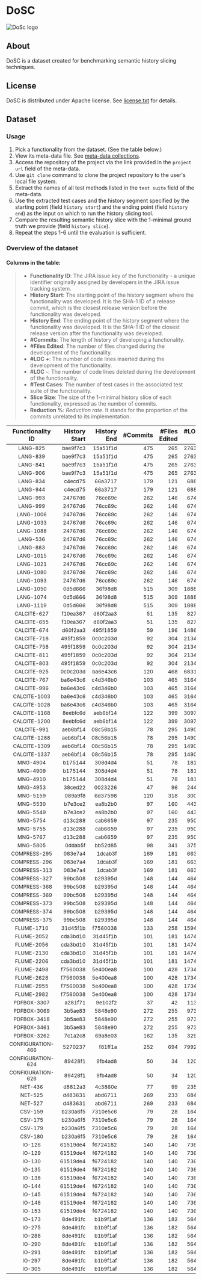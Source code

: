 # DoSC

![DoSc logo](http://www.cs.toronto.edu/~polaris/img/benchmark/DoSC.png "DoSC")

<!--This repository is for MSR 2017 paper - *A Dataset for Dynamic Discovery of Semantic Changes in Version Controlled Software Histories*.-->
## About
DoSC is a dataset created for benchmarking semantic history slicing techniques.

## License
DoSC is distributed under Apache license. See [license.txt](https://github.com/Chenguang-Zhu/DoSC/blob/master/license.txt) for details.

## Dataset
### Usage
1. Pick a functionality from the dataset. (See the table below.)
2. View its meta-data file. See [meta-data collections](https://github.com/Chenguang-Zhu/DoSC/blob/master/meta-data).
3. Access the repository of the project via the link provided in the `project url` field of the meta-data.
4. Use `git clone` command to clone the project repository to the user's local file system.
5. Extract the names of all test methods listed in the `test suite`	field of the meta-data.
6. Use the extracted test cases and the history segment specified by the starting point (field `history start`) and the ending point (field `history end`) as the input on which to run the history slicing tool.
7. Compare the resulting semantic history slice with the 1-minimal ground truth we provide (field `history slice`).
8. Repeat the steps 1-6 until the evaluation is sufficient. 

### Overview of the dataset
#### Columns in the table:
>+ **Functionality ID**: The JIRA issue key of the functionality - a unique identifier originally assigned by developers in the JIRA issue tracking system.
>+ **History Start**: The starting point of the history segment where the functionality was developed. It is the SHA-1 ID of a release commit, which is the closest release version before the functionality was developed.
>+ **History End**: The ending point of the history segment where the functionality was developed. It is the SHA-1 ID of the closest release version after the functionality was developed.
>+ **#Commits**: The length of history of developing a functionality.
>+ **#Files Edited**: The number of files changed during the development of the functionality.
>+ **#LOC +**: The number of code lines inserted during the development of the functionality.
>+ **#LOC -**: The number of code lines deleted during the development of the functionality.
>+ **#Test Cases**: The number of test cases in the associated test suite of the functionality.
>+ **Slice Size**: The size of the 1-minimal history slice of each functionality, expressed as the number of commits.
>+ **Reduction %**: *Reduction rate*. It stands for the proportion of the commits unrelated to its implementation.

|Functionality ID|History Start|History End|#Commits|#Files Edited|#LOC +|#LOC -|#Test cases|Slice Size|Reduction %| 
|:-------------:|-------------:|-----------:|--------:|-------------:|------:|------:|-----------:|----------:|--:|
|<sub>LANG-825</sub>|<sub>bae9f7c3</sub>|<sub>15a51f1d</sub>|<sub>475</sub>|<sub>265</sub>|<sub>27630</sub>|<sub>11935</sub>|<sub>2</sub>|<sub>118</sub>|<sub>75.16</sub>|
|<sub>LANG-839</sub>|<sub>bae9f7c3</sub>|<sub>15a51f1d</sub>|<sub>475</sub>|<sub>265</sub>|<sub>27630</sub>|<sub>11935</sub>|<sub>2</sub>|<sub>200</sub>|<sub>57.89</sub>|
|<sub>LANG-841</sub>|<sub>bae9f7c3</sub>|<sub>15a51f1d</sub>|<sub>475</sub>|<sub>265</sub>|<sub>27630</sub>|<sub>11935</sub>|<sub>2</sub>|<sub>200</sub>|<sub>57.89</sub>|
|<sub>LANG-906</sub>|<sub>bae9f7c3</sub>|<sub>15a51f1d</sub>|<sub>475</sub>|<sub>265</sub>|<sub>27630</sub>|<sub>11935</sub>|<sub>5</sub>|<sub>1</sub>|<sub>99.79</sub>|
|<sub>LANG-834</sub>|<sub>c4ecd75</sub>|<sub>66a3717</sub>|<sub>179</sub>|<sub>121</sub>|<sub>6889</sub>|<sub>1807</sub>|<sub>12</sub>|<sub>12</sub>|<sub>93.3</sub>|
|<sub>LANG-944</sub>|<sub>c4ecd75</sub>|<sub>66a3717</sub>|<sub>179</sub>|<sub>121</sub>|<sub>6889</sub>|<sub>1807</sub>|<sub>1</sub>|<sub>24</sub>|<sub>86.59</sub>|
|<sub>LANG-993</sub>|<sub>24767d6</sub>|<sub>76cc69c</sub>|<sub>262</sub>|<sub>146</sub>|<sub>6741</sub>|<sub>2076</sub>|<sub>10</sub>|<sub>6</sub>|<sub>97.71</sub>|
|<sub>LANG-999</sub>|<sub>24767d6</sub>|<sub>76cc69c</sub>|<sub>262</sub>|<sub>146</sub>|<sub>6741</sub>|<sub>2076</sub>|<sub>5</sub>|<sub>15</sub>|<sub>94.27</sub>|
|<sub>LANG-1006</sub>|<sub>24767d6</sub>|<sub>76cc69c</sub>|<sub>262</sub>|<sub>146</sub>|<sub>6741</sub>|<sub>2076</sub>|<sub>2</sub>|<sub>14</sub>|<sub>94.66</sub>|
|<sub>LANG-1033</sub>|<sub>24767d6</sub>|<sub>76cc69c</sub>|<sub>262</sub>|<sub>146</sub>|<sub>6741</sub>|<sub>2076</sub>|<sub>1</sub>|<sub>22</sub>|<sub>91.6</sub>|
|<sub>LANG-1088</sub>|<sub>24767d6</sub>|<sub>76cc69c</sub>|<sub>262</sub>|<sub>146</sub>|<sub>6741</sub>|<sub>2076</sub>|<sub>2</sub>|<sub>1</sub>|<sub>99.62</sub>|
|<sub>LANG-536</sub>|<sub>24767d6</sub>|<sub>76cc69c</sub>|<sub>262</sub>|<sub>146</sub>|<sub>6741</sub>|<sub>2076</sub>|<sub>17</sub>|<sub>30</sub>|<sub>88.55</sub>|
|<sub>LANG-883</sub>|<sub>24767d6</sub>|<sub>76cc69c</sub>|<sub>262</sub>|<sub>146</sub>|<sub>6741</sub>|<sub>2076</sub>|<sub>1</sub>|<sub>36</sub>|<sub>86.26</sub>|
|<sub>LANG-1015</sub>|<sub>24767d6</sub>|<sub>76cc69c</sub>|<sub>262</sub>|<sub>146</sub>|<sub>6741</sub>|<sub>2076</sub>|<sub>9</sub>|<sub>39</sub>|<sub>85.11</sub>|
|<sub>LANG-1021</sub>|<sub>24767d6</sub>|<sub>76cc69c</sub>|<sub>262</sub>|<sub>146</sub>|<sub>6741</sub>|<sub>2076</sub>|<sub>16</sub>|<sub>28</sub>|<sub>89.31</sub>|
|<sub>LANG-1080</sub>|<sub>24767d6</sub>|<sub>76cc69c</sub>|<sub>262</sub>|<sub>146</sub>|<sub>6741</sub>|<sub>2076</sub>|<sub>8</sub>|<sub>38</sub>|<sub>85.5</sub>|
|<sub>LANG-1093</sub>|<sub>24767d6</sub>|<sub>76cc69c</sub>|<sub>262</sub>|<sub>146</sub>|<sub>6741</sub>|<sub>2076</sub>|<sub>2</sub>|<sub>63</sub>|<sub>75.95
|<sub>LANG-1050</sub>|<sub>0d5d666</sub>|<sub>36f98d8</sub>|<sub>515</sub>|<sub>309</sub>|<sub>18885</sub>|<sub>6395</sub>|<sub>4</sub>|<sub>8</sub>|<sub>98.45</sub>|
|<sub>LANG-1074</sub>|<sub>0d5d666</sub>|<sub>36f98d8</sub>|<sub>515</sub>|<sub>309</sub>|<sub>18885</sub>|<sub>6395</sub>|<sub>9</sub>|<sub>6</sub>|<sub>98.83</sub>|
|<sub>LANG-1119</sub>|<sub>0d5d666</sub>|<sub>36f98d8</sub>|<sub>515</sub>|<sub>309</sub>|<sub>18885</sub>|<sub>6395</sub>|<sub>1</sub>|<sub>1</sub>|<sub>99.81</sub>|
|<sub>CALCITE-627</sub>|<sub>f10ea367</sub>|<sub>d60f2aa3</sub>|<sub>51</sub>|<sub>135</sub>|<sub>8274</sub>|<sub>1446</sub>|<sub>2</sub>|<sub>19</sub>|<sub>62.75</sub>|
|<sub>CALCITE-655</sub>|<sub>f10ea367</sub>|<sub>d60f2aa3</sub>|<sub>51</sub>|<sub>135</sub>|<sub>8274</sub>|<sub>1446</sub>|<sub>1</sub>|<sub>19</sub>|<sub>62.75</sub>|
|<sub>CALCITE-674</sub>|<sub>d60f2aa3</sub>|<sub>495f1859</sub>|<sub>59</sub>|<sub>196</sub>|<sub>14861</sub>|<sub>9173</sub>|<sub>1</sub>|<sub>11</sub>|<sub>81.36</sub>|
|<sub>CALCITE-718</sub>|<sub>495f1859</sub>|<sub>0c0c203d</sub>|<sub>92</sub>|<sub>304</sub>|<sub>21348</sub>|<sub>7686</sub>|<sub>1</sub>|<sub>14</sub>|<sub>84.78</sub>|
|<sub>CALCITE-758</sub>|<sub>495f1859</sub>|<sub>0c0c203d</sub>|<sub>92</sub>|<sub>304</sub>|<sub>21348</sub>|<sub>7686</sub>|<sub>1</sub>|<sub>1</sub>|<sub>98.91</sub>|
|<sub>CALCITE-811</sub>|<sub>495f1859</sub>|<sub>0c0c203d</sub>|<sub>92</sub>|<sub>304</sub>|<sub>21348</sub>|<sub>7686</sub>|<sub>1</sub>|<sub>1</sub>|<sub>98.91</sub>|
|<sub>CALCITE-803</sub>|<sub>495f1859</sub>|<sub>0c0c203d</sub>|<sub>92</sub>|<sub>304</sub>|<sub>21348</sub>|<sub>7686</sub>|<sub>1</sub>|<sub>1</sub>|<sub>98.91</sub>|
|<sub>CALCITE-925</sub>|<sub>0c0c203d</sub>|<sub>ba6e43c6</sub>|<sub>120</sub>|<sub>468</sub>|<sub>68314</sub>|<sub>6096</sub>|<sub>3</sub>|<sub>1</sub>|<sub>99.17</sub>|
|<sub>CALCITE-767</sub>|<sub>ba6e43c6</sub>|<sub>c4d346b0</sub>|<sub>103</sub>|<sub>465</sub>|<sub>31647</sub>|<sub>13594</sub>|<sub>1</sub>|<sub>8</sub>|<sub>92.23</sub>|
|<sub>CALCITE-996</sub>|<sub>ba6e43c6</sub>|<sub>c4d346b0</sub>|<sub>103</sub>|<sub>465</sub>|<sub>31647</sub>|<sub>13594</sub>|<sub>1</sub>|<sub>1</sub>|<sub>99.03</sub>|
|<sub>CALCITE-1003</sub>|<sub>ba6e43c6</sub>|<sub>c4d346b0</sub>|<sub>103</sub>|<sub>465</sub>|<sub>31647</sub>|<sub>13594</sub>|<sub>25</sub>|<sub>14</sub>|<sub>86.41</sub>|
|<sub>CALCITE-1028</sub>|<sub>ba6e43c6</sub>|<sub>c4d346b0</sub>|<sub>103</sub>|<sub>465</sub>|<sub>31647</sub>|<sub>13594</sub>|<sub>1</sub>|<sub>6</sub>|<sub>94.17</sub>|
|<sub>CALCITE-1168</sub>|<sub>8eebfc6d</sub>|<sub>aeb6bf14</sub>|<sub>122</sub>|<sub>399</sub>|<sub>30975</sub>|<sub>4800</sub>|<sub>3</sub>|<sub>2</sub>|<sub>98.36</sub>|
|<sub>CALCITE-1200</sub>|<sub>8eebfc6d</sub>|<sub>aeb6bf14</sub>|<sub>122</sub>|<sub>399</sub>|<sub>30975</sub>|<sub>4800</sub>|<sub>3</sub>|<sub>2</sub>|<sub>98.36</sub>|
|<sub>CALCITE-991</sub>|<sub>aeb6bf14</sub>|<sub>08c56b15</sub>|<sub>78</sub>|<sub>295</sub>|<sub>14908</sub>|<sub>3637</sub>|<sub>5</sub>|<sub>1</sub>|<sub>98.72</sub>|
|<sub>CALCITE-1288</sub>|<sub>aeb6bf14</sub>|<sub>08c56b15</sub>|<sub>78</sub>|<sub>295</sub>|<sub>14908</sub>|<sub>3637</sub>|<sub>1</sub>|<sub>6</sub>|<sub>92.31</sub>|
|<sub>CALCITE-1309</sub>|<sub>aeb6bf14</sub>|<sub>08c56b15</sub>|<sub>78</sub>|<sub>295</sub>|<sub>14908</sub>|<sub>3637</sub>|<sub>8</sub>|<sub>7</sub>|<sub>91.03</sub>|
|<sub>CALCITE-1337</sub>|<sub>aeb6bf14</sub>|<sub>08c56b15</sub>|<sub>78</sub>|<sub>295</sub>|<sub>14908</sub>|<sub>3637</sub>|<sub>2</sub>|<sub>5</sub>|<sub>93.59</sub>|
|<sub>MNG-4904</sub>|<sub>b175144</sub>|<sub>308d4d4</sub>|<sub>51</sub>|<sub>78</sub>|<sub>1816</sub>|<sub>713</sub>|<sub>1</sub>|<sub>7</sub>|<sub>86.27</sub>|
|<sub>MNG-4909</sub>|<sub>b175144</sub>|<sub>308d4d4</sub>|<sub>51</sub>|<sub>78</sub>|<sub>1816</sub>|<sub>713</sub>|<sub>2</sub>|<sub>7</sub>|<sub>86.27</sub>|
|<sub>MNG-4910</sub>|<sub>b175144</sub>|<sub>308d4d4</sub>|<sub>51</sub>|<sub>78</sub>|<sub>1816</sub>|<sub>713</sub>|<sub>1</sub>|<sub>7</sub>|<sub>86.27</sub>|
|<sub>MNG-4953</sub>|<sub>38ced22</sub>|<sub>0023226</sub>|<sub>47</sub>|<sub>96</sub>|<sub>2448</sub>|<sub>329</sub>|<sub>1</sub>|<sub>6</sub>|<sub>87.23</sub>|
|<sub>MNG-5159</sub>|<sub>089a9f8</sub>|<sub>6d37598</sub>|<sub>120</sub>|<sub>318</sub>|<sub>3003</sub>|<sub>1098</sub>|<sub>4</sub>|<sub>2</sub>|<sub>98.33</sub>|
|<sub>MNG-5530</sub>|<sub>b7e3ce2</sub>|<sub>ea8b2b0</sub>|<sub>97</sub>|<sub>160</sub>|<sub>4431</sub>|<sub>4144</sub>|<sub>1</sub>|<sub>1</sub>|<sub>98.97</sub>|
|<sub>MNG-5549</sub>|<sub>b7e3ce2</sub>|<sub>ea8b2b0</sub>|<sub>97</sub>|<sub>160</sub>|<sub>4431</sub>|<sub>4144</sub>|<sub>1</sub>|<sub>13</sub>|<sub>86.6</sub>|
|<sub>MNG-5754</sub>|<sub>d13c288</sub>|<sub>cab6659</sub>|<sub>97</sub>|<sub>235</sub>|<sub>9500</sub>|<sub>3930</sub>|<sub>4</sub>|<sub>8</sub>|<sub>91.75</sub>|
|<sub>MNG-5755</sub>|<sub>d13c288</sub>|<sub>cab6659</sub>|<sub>97</sub>|<sub>235</sub>|<sub>9500</sub>|<sub>3930</sub>|<sub>5</sub>|<sub>7</sub>|<sub>92.78</sub>|
|<sub>MNG-5767</sub>|<sub>d13c288</sub>|<sub>cab6659</sub>|<sub>97</sub>|<sub>235</sub>|<sub>9500</sub>|<sub>3930</sub>|<sub>3</sub>|<sub>21</sub>|<sub>78.35</sub>|
|<sub>MNG-5805</sub>|<sub>0ddab5f</sub>|<sub>bb52d85</sub>|<sub>98</sub>|<sub>341</sub>|<sub>3751</sub>|<sub>3030</sub>|<sub>2</sub>|<sub>11</sub>|<sub>88.78</sub>|
|<sub>COMPRESS-295</sub>|<sub>083e7a4</sub>|<sub>1dcab3f</sub>|<sub>169</sub>|<sub>181</sub>|<sub>6638</sub>|<sub>1580</sub>|<sub>2</sub>|<sub>1</sub>|<sub>99.41</sub>|
|<sub>COMPRESS-296</sub>|<sub>083e7a4</sub>|<sub>1dcab3f</sub>|<sub>169</sub>|<sub>181</sub>|<sub>6638</sub>|<sub>1580</sub>|<sub>3</sub>|<sub>37</sub>|<sub>78.11</sub>|
|<sub>COMPRESS-313</sub>|<sub>083e7a4</sub>|<sub>1dcab3f</sub>|<sub>169</sub>|<sub>181</sub>|<sub>6638</sub>|<sub>1580</sub>|<sub>3</sub>|<sub>40</sub>|<sub>76.33</sub>|
|<sub>COMPRESS-327</sub>|<sub>99bc508</sub>|<sub>b29395d</sub>|<sub>148</sub>|<sub>144</sub>|<sub>4644</sub>|<sub>2006</sub>|<sub>18</sub>|<sub>26</sub>|<sub>82.43</sub>|
|<sub>COMPRESS-368</sub>|<sub>99bc508</sub>|<sub>b29395d</sub>|<sub>148</sub>|<sub>144</sub>|<sub>4644</sub>|<sub>2006</sub>|<sub>6</sub>|<sub>12</sub>|<sub>91.89</sub>|
|<sub>COMPRESS-369</sub>|<sub>99bc508</sub>|<sub>b29395d</sub>|<sub>148</sub>|<sub>144</sub>|<sub>4644</sub>|<sub>2006</sub>|<sub>2</sub>|<sub>10</sub>|<sub>93.24</sub>|
|<sub>COMPRESS-373</sub>|<sub>99bc508</sub>|<sub>b29395d</sub>|<sub>148</sub>|<sub>144</sub>|<sub>4644</sub>|<sub>2006</sub>|<sub>1</sub>|<sub>14</sub>|<sub>90.54</sub>|
|<sub>COMPRESS-374</sub>|<sub>99bc508</sub>|<sub>b29395d</sub>|<sub>148</sub>|<sub>144</sub>|<sub>4644</sub>|<sub>2006</sub>|<sub>8</sub>|<sub>15</sub>|<sub>89.86</sub>|
|<sub>COMPRESS-375</sub>|<sub>99bc508</sub>|<sub>b29395d</sub>|<sub>148</sub>|<sub>144</sub>|<sub>4644</sub>|<sub>2006</sub>|<sub>2</sub>|<sub>1</sub>|<sub>99.32</sub>|
|<sub>FLUME-1710</sub>|<sub>31d45f1b</sub>|<sub>f7560038</sub>|<sub>133</sub>|<sub>258</sub>|<sub>15949</sub>|<sub>2783</sub>|<sub>1</sub>|<sub>1</sub>|<sub>99.25</sub>|
|<sub>FLUME-2052</sub>|<sub>cda3bd10</sub>|<sub>31d45f1b</sub>|<sub>101</sub>|<sub>181</sub>|<sub>14742</sub>|<sub>3097</sub>|<sub>5</sub>|<sub>3</sub>|<sub>97.03</sub>|
|<sub>FLUME-2056</sub>|<sub>cda3bd10</sub>|<sub>31d45f1b</sub>|<sub>101</sub>|<sub>181</sub>|<sub>14742</sub>|<sub>3097</sub>|<sub>1</sub>|<sub>5</sub>|<sub>95.05</sub>|
|<sub>FLUME-2130</sub>|<sub>cda3bd10</sub>|<sub>31d45f1b</sub>|<sub>101</sub>|<sub>181</sub>|<sub>14742</sub>|<sub>3097</sub>|<sub>1</sub>|<sub>3</sub>|<sub>97.03</sub>|
|<sub>FLUME-2206</sub>|<sub>cda3bd10</sub>|<sub>31d45f1b</sub>|<sub>101</sub>|<sub>181</sub>|<sub>14742</sub>|<sub>3097</sub>|<sub>1</sub>|<sub>4</sub>|<sub>96.04</sub>|
|<sub>FLUME-2498</sub>|<sub>f7560038</sub>|<sub>5e400ea8</sub>|<sub>100</sub>|<sub>428</sub>|<sub>17341</sub>|<sub>8187</sub>|<sub>17</sub>|<sub>65</sub>|<sub>35</sub>|
|<sub>FLUME-2628</sub>|<sub>f7560038</sub>|<sub>5e400ea8</sub>|<sub>100</sub>|<sub>428</sub>|<sub>17341</sub>|<sub>8187</sub>|<sub>7</sub>|<sub>1</sub>|<sub>99</sub>|
|<sub>FLUME-2955</sub>|<sub>f7560038</sub>|<sub>5e400ea8</sub>|<sub>100</sub>|<sub>428</sub>|<sub>17341</sub>|<sub>8187</sub>|<sub>1</sub>|<sub>65</sub>|<sub>35</sub>|
|<sub>FLUME-2982</sub>|<sub>f7560038</sub>|<sub>5e400ea8</sub>|<sub>100</sub>|<sub>428</sub>|<sub>17341</sub>|<sub>8187</sub>|<sub>2</sub>|<sub>35</sub>|<sub>65</sub>|
|<sub>PDFBOX-3307</sub>|<sub>a281f71</sub>|<sub>9e102f2</sub>|<sub>37</sub>|<sub>42</sub>|<sub>1138</sub>|<sub>268</sub>|<sub>2</sub>|<sub>1</sub>|<sub>97.3</sub>|
|<sub>PDFBOX-3069</sub>|<sub>3b5ae83</sub>|<sub>5848e90</sub>|<sub>272</sub>|<sub>255</sub>|<sub>9737</sub>|<sub>5398</sub>|<sub>2</sub>|<sub>1</sub>|<sub>99.63</sub>|
|<sub>PDFBOX-3418</sub>|<sub>3b5ae83</sub>|<sub>5848e90</sub>|<sub>272</sub>|<sub>255</sub>|<sub>9737</sub>|<sub>5398</sub>|<sub>2</sub>|<sub>3</sub>|<sub>98.9</sub>|
|<sub>PDFBOX-3461</sub>|<sub>3b5ae83</sub>|<sub>5848e90</sub>|<sub>272</sub>|<sub>255</sub>|<sub>9737</sub>|<sub>5398</sub>|<sub>24</sub>|<sub>3</sub>|<sub>98.9</sub>|
|<sub>PDFBOX-3262</sub>|<sub>7c1a2c8</sub>|<sub>69a8e03</sub>|<sub>162</sub>|<sub>135</sub>|<sub>3295</sub>|<sub>814</sub>|<sub>1</sub>|<sub>2</sub>|<sub>98.77</sub>|
|<sub>CONFIGURATION-466</sub>|<sub>5270237</sub>|<sub>f81ff1a</sub>|<sub>252</sub>|<sub>694</sub>|<sub>79920</sub>|<sub>80096</sub>|<sub>3</sub>|<sub>13</sub>|<sub>94.84</sub>|
|<sub>CONFIGURATION-624</sub>|<sub>89428f1</sub>|<sub>9fb4ad8</sub>|<sub>50</sub>|<sub>34</sub>|<sub>1201</sub>|<sub>655</sub>|<sub>11</sub>|<sub>48</sub>|<sub>4</sub>|
|<sub>CONFIGURATION-626</sub>|<sub>89428f1</sub>|<sub>9fb4ad8</sub>|<sub>50</sub>|<sub>34</sub>|<sub>1201</sub>|<sub>655</sub>|<sub>4</sub>|<sub>1</sub>|<sub>98</sub>|
|<sub>NET-436</sub>|<sub>d8812a3</sub>|<sub>4c3860e</sub>|<sub>77</sub>|<sub>99</sub>|<sub>2357</sub>|<sub>774</sub>|<sub>5</sub>|<sub>7</sub>|<sub>90.9</sub>|
|<sub>NET-525</sub>|<sub>d483631</sub>|<sub>abd6711</sub>|<sub>269</sub>|<sub>233</sub>|<sub>6845</sub>|<sub>2393</sub>|<sub>14</sub>|<sub>40</sub>|<sub>85.13</sub>|
|<sub>NET-527</sub>|<sub>d483631</sub>|<sub>abd6711</sub>|<sub>269</sub>|<sub>233</sub>|<sub>6845</sub>|<sub>2393</sub>|<sub>1</sub>|<sub>40</sub>|<sub>85.13</sub>|
|<sub>CSV-159</sub>|<sub>b230a6f5</sub>|<sub>7310e5c6</sub>|<sub>79</sub>|<sub>28</sub>|<sub>1640</sub>|<sub>713</sub>|<sub>1</sub>|<sub>10</sub>|<sub>87.34</sub>|
|<sub>CSV-175</sub>|<sub>b230a6f5</sub>|<sub>7310e5c6</sub>|<sub>79</sub>|<sub>28</sub>|<sub>1640</sub>|<sub>713</sub>|<sub>11</sub>|<sub>48</sub>|<sub>39.24</sub>|
|<sub>CSV-179</sub>|<sub>b230a6f5</sub>|<sub>7310e5c6</sub>|<sub>79</sub>|<sub>28</sub>|<sub>1640</sub>|<sub>713</sub>|<sub>1</sub>|<sub>56</sub>|<sub>29.11</sub>|
|<sub>CSV-180</sub>|<sub>b230a6f5</sub>|<sub>7310e5c6</sub>|<sub>79</sub>|<sub>28</sub>|<sub>1640</sub>|<sub>713</sub>|<sub>2</sub>|<sub>56</sub>|<sub>29.11</sub>|
|<sub>IO-126</sub>|<sub>61519de4</sub>|<sub>f6724182</sub>|<sub>140</sub>|<sub>140</sub>|<sub>7365</sub>|<sub>1242</sub>|<sub>2</sub>|<sub>6</sub>|<sub>95.71</sub>|
|<sub>IO-129</sub>|<sub>61519de4</sub>|<sub>f6724182</sub>|<sub>140</sub>|<sub>140</sub>|<sub>7365</sub>|<sub>1242</sub>|<sub>7</sub>|<sub>10</sub>|<sub>92.86</sub>|
|<sub>IO-130</sub>|<sub>61519de4</sub>|<sub>f6724182</sub>|<sub>140</sub>|<sub>140</sub>|<sub>7365</sub>|<sub>1242</sub>|<sub>4</sub>|<sub>11</sub>|<sub>92.14</sub>|
|<sub>IO-135</sub>|<sub>61519de4</sub>|<sub>f6724182</sub>|<sub>140</sub>|<sub>140</sub>|<sub>7365</sub>|<sub>1242</sub>|<sub>4</sub>|<sub>23</sub>|<sub>83.57</sub>|
|<sub>IO-138</sub>|<sub>61519de4</sub>|<sub>f6724182</sub>|<sub>140</sub>|<sub>140</sub>|<sub>7365</sub>|<sub>1242</sub>|<sub>7</sub>|<sub>13</sub>|<sub>90.71</sub>|
|<sub>IO-144</sub>|<sub>61519de4</sub>|<sub>f6724182</sub>|<sub>140</sub>|<sub>140</sub>|<sub>7365</sub>|<sub>1242</sub>|<sub>2</sub>|<sub>1</sub>|<sub>99.29</sub>|
|<sub>IO-145</sub>|<sub>61519de4</sub>|<sub>f6724182</sub>|<sub>140</sub>|<sub>140</sub>|<sub>7365</sub>|<sub>1242</sub>|<sub>2</sub>|<sub>61</sub>|<sub>56.43</sub>|
|<sub>IO-148</sub>|<sub>61519de4</sub>|<sub>f6724182</sub>|<sub>140</sub>|<sub>140</sub>|<sub>7365</sub>|<sub>1242</sub>|<sub>2</sub>|<sub>30</sub>|<sub>78.57</sub>|
|<sub>IO-153</sub>|<sub>61519de4</sub>|<sub>f6724182</sub>|<sub>140</sub>|<sub>140</sub>|<sub>7365</sub>|<sub>1242</sub>|<sub>6</sub>|<sub>56</sub>|<sub>60</sub>|
|<sub>IO-173</sub>|<sub>8de491fc</sub>|<sub>b1b9f1af</sub>|<sub>136</sub>|<sub>182</sub>|<sub>5647</sub>|<sub>1681</sub>|<sub>2</sub>|<sub>32</sub>|<sub>76.47</sub>|
|<sub>IO-275</sub>|<sub>8de491fc</sub>|<sub>b1b9f1af</sub>|<sub>136</sub>|<sub>182</sub>|<sub>5647</sub>|<sub>1681</sub>|<sub>2</sub>|<sub>1</sub>|<sub>99.26</sub>|
|<sub>IO-288</sub>|<sub>8de491fc</sub>|<sub>b1b9f1af</sub>|<sub>136</sub>|<sub>182</sub>|<sub>5647</sub>|<sub>1681</sub>|<sub>81</sub>|<sub>16</sub>|<sub>88.24</sub>|
|<sub>IO-290</sub>|<sub>8de491fc</sub>|<sub>b1b9f1af</sub>|<sub>136</sub>|<sub>182</sub>|<sub>5647</sub>|<sub>1681</sub>|<sub>2</sub>|<sub>5</sub>|<sub>96.32</sub>|
|<sub>IO-291</sub>|<sub>8de491fc</sub>|<sub>b1b9f1af</sub>|<sub>136</sub>|<sub>182</sub>|<sub>5647</sub>|<sub>1681</sub>|<sub>10</sub>|<sub>24</sub>|<sub>82.35</sub>|
|<sub>IO-297</sub>|<sub>8de491fc</sub>|<sub>b1b9f1af</sub>|<sub>136</sub>|<sub>182</sub>|<sub>5647</sub>|<sub>1681</sub>|<sub>9</sub>|<sub>13</sub>|<sub>90.44</sub>|
|<sub>IO-305</sub>|<sub>8de491fc</sub>|<sub>b1b9f1af</sub>|<sub>136</sub>|<sub>182</sub>|<sub>5647</sub>|<sub>1681</sub>|<sub>10</sub>|<sub>83</sub>|<sub>38.97</sub>|
